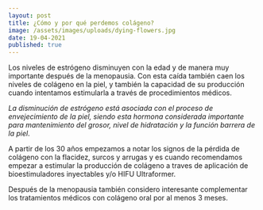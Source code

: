 ```yaml
---
layout: post
title: ¿Cómo y por qué perdemos colágeno?
image: /assets/images/uploads/dying-flowers.jpg
date: 19-04-2021
published: true
---
```

Los niveles de estrógeno disminuyen con la edad y de manera muy importante después de la menopausia. Con esta caída también caen los niveles de colágeno en la piel, y también la capacidad de su producción cuando intentamos estimularla a través de procedimientos médicos.

*La disminución de estrógeno está asociada con el proceso de envejecimiento de la piel, siendo esta hormona considerada importante para mantenimiento del grosor, nivel de hidratación y la función barrera de la piel*.

A partir de los 30 años empezamos a notar los signos de la pérdida de colágeno con la flacidez, surcos y arrugas y es cuando recomendamos empezar a estimular la producción de colágeno a traves de aplicación de bioestimuladores inyectables y/o HIFU Ultraformer. 

Después de la menopausia también considero interesante complementar los tratamientos médicos con colágeno oral por al menos 3 meses.